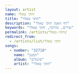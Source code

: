 ```yaml
---
layout: artist
name: חזקי טאלר
title: "חזקי טאלר"
description: "דף האמן חזקי טאלר"
keywords: "שירים, מוזיקה, חזקי טאלר"
permalink: /artists/חזקי-טאלר/
redirect_from:
  - /artists/list/חזקי טאלר
songs:
  - number: "32718"
    name: "המנגן"
    album: "סינגלים"
    artist: "חזקי טאלר"
---
```

